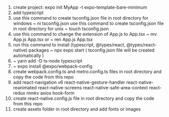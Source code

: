 1. create project:
expo init MyApp -t expo-template-bare-minimum
2. add typescript
 1. use this command to create tsconfig.json file in root directory for windows 
      ~ ni tsconfig.json
    use this command to create tsconfig.json file in root directory for unix
      ~ touch tsconfig.json
 2. use this command to change the extension of App.js to App.tsx
      ~ mv App.js App.tsx 
      or
      ~ ren App.js App.tsx     
 3. run this command to install (typescript, @types/react, @types/react-native) packages
      ~ npx expo start  ( tsconfig.json file will be created automatically )   
 4. ~ yarn add -D ts-node typescript
 5. ~ expo install @expo/webpack-config
 6. create webpack.config.ts and metro.config.ts files in root directory and copy the code from this repo
 3. add react-navigation v6 react-native-gesture-handler react-native-reanimated react-native-screens react-native-safe-area-context react-redux mmkv axios hook-form 
 4. create react-native.config.js file in root directory and copy the code from this repo
 5. create assets folder in root directory and add fonts or images